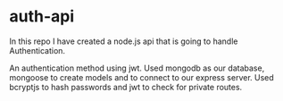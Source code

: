 # auth-api

In this repo I have created a node.js api that is going to handle Authentication.

An authentication method using jwt.
Used mongodb as our database, mongoose to create models and to connect to our express server.
Used bcryptjs to hash passwords and jwt to check for private routes.
